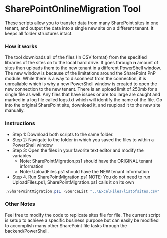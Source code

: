 # SharePointOnlineMigration Tool
These scripts allow you to transfer data from many SharePoint sites in one tenant, and output the data into a single new site on a different tenant. It keeps all folder structures intact.

### How it works
The tool downloads all of the files (In CSV format) from the specified libraries of the sites on to the local hard drive. It goes through **n** amount of sites then uploads them to the new tenant in a different PowerShell window. The new window is because of the limitations around the SharePoint PnP module. While there is a way to disconnect from the connection, it is unrealiable which is why a new PowerShell window is created to open the new connection to the new tenant. There is an upload limit of 250mb for a single file as well. Any files that have issues or are too large are caught and marked in a log file called logs.txt which will identify the name of the file. Go into the original SharePoint site, download it, and reupload it to the new site manually.  




### Instructions

* Step 1: Download both scripts to the same folder.
* Step 2: Navigate to the folder in which you saved the files to within a PowerShell window
* Step 3: Open the files in your favorite text editor and modify the variables
    * Note: SharePointMigration.ps1 should have the ORIGINAL tenant information
    * Note: UploadFiles.ps1 should have the NEW tenant information
* Step 4. Run SharePointMigration.ps1
NOTE: You do not need to run UploadFiles.ps1, SharePointMigration.ps1 calls it on its own
~~~powershell
.\SharePointMigration.ps1 -SourceList "..\ExcelFiles\listofsites.csv" 
~~~


### Other Notes

Feel free to modify the code to replicate sites file for file. The current script is setup to achieve a specific business purpose but can easily be modified to accomplish many other SharePoint file tasks through the backend/PowerShell.

